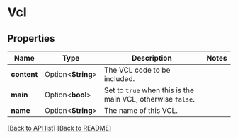 # Vcl

## Properties

Name | Type | Description | Notes
------------ | ------------- | ------------- | -------------
**content** | Option<**String**> | The VCL code to be included. | 
**main** | Option<**bool**> | Set to `true` when this is the main VCL, otherwise `false`. | 
**name** | Option<**String**> | The name of this VCL. | 

[[Back to API list]](../README.md#documentation-for-api-endpoints) [[Back to README]](../README.md)


